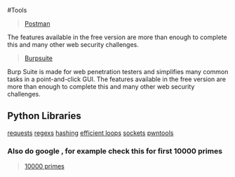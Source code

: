 ﻿#Tools

> [Postman](https://www.getpostman.com/apps)

The features available in the free version are more than enough to complete this and many other web security challenges.

> [Burpsuite](https://portswigger.net/burp/communitydownload)

Burp Suite is made for web penetration testers and simplifies many common tasks in a point-and-click GUI. The features available in the free version are more than enough to complete this and many other web security challenges.

## Python Libraries

[requests](http://docs.python-requests.org/en/master/)
[regexs](https://docs.python.org/3/library/re.html)
[hashing](https://docs.python.org/3/library/hashlib.html)
[efficient loops](https://docs.python.org/3/library/itertools.html)
[sockets](https://docs.python.org/2/library/socket.html)
[pwntools](https://docs.pwntools.com/en/stable/)

### Also do google , for example check this for first 10000 primes

> [10000 primes](https://primes.utm.edu/lists/small/10000.txt) 
